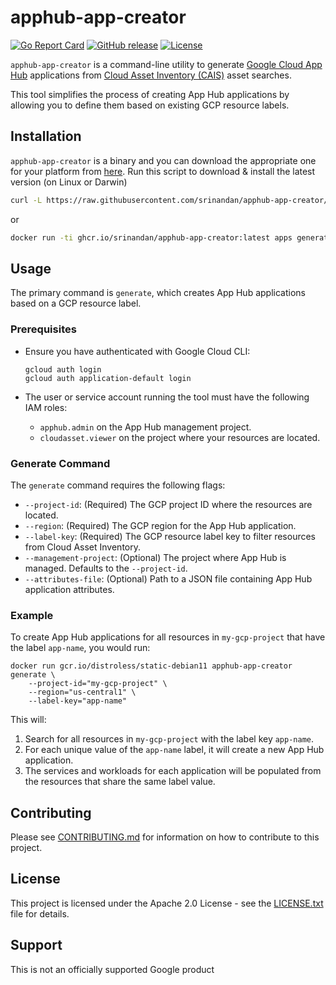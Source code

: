 # apphub-app-creator

[![Go Report Card](https://goreportcard.com/badge/github.com/srinandan/apphub-app-creator)](https://goreportcard.com/report/github.com/srinandan/apphub-app-creator)
[![GitHub release](https://img.shields.io/github/v/release/srinandan/apphub-app-creator)](https://github.com/srinandan/apphub-app-creator/releases)
[![License](https://img.shields.io/badge/License-Apache%202.0-blue.svg)](https://opensource.org/licenses/Apache-2.0)

`apphub-app-creator` is a command-line utility to generate [Google Cloud App Hub](https://cloud.google.com/app-hub/docs/overview) applications from [Cloud Asset Inventory (CAIS)](https://cloud.google.com/asset-inventory/docs/overview) asset searches.

This tool simplifies the process of creating App Hub applications by allowing you to define them based on existing GCP resource labels.

## Installation

`apphub-app-creator` is a binary and you can download the appropriate one for your platform from [here](https://github.com/srinandan/apphub-app-creator/releases). Run this script to download & install the latest version (on Linux or Darwin)

```sh
curl -L https://raw.githubusercontent.com/srinandan/apphub-app-creator/main/downloadLatest.sh | sh -
```

or

```sh
docker run -ti ghcr.io/srinandan/apphub-app-creator:latest apps generate --help
```

## Usage

The primary command is `generate`, which creates App Hub applications based on a GCP resource label.

### Prerequisites

* Ensure you have authenticated with Google Cloud CLI:

    ```shell
    gcloud auth login
    gcloud auth application-default login
    ```

* The user or service account running the tool must have the following IAM roles:
  * `apphub.admin` on the App Hub management project.
  * `cloudasset.viewer` on the project where your resources are located.

### Generate Command

The `generate` command requires the following flags:

* `--project-id`: (Required) The GCP project ID where the resources are located.
* `--region`: (Required) The GCP region for the App Hub application.
* `--label-key`: (Required) The GCP resource label key to filter resources from Cloud Asset Inventory.
* `--management-project`: (Optional) The project where App Hub is managed. Defaults to the `--project-id`.
* `--attributes-file`: (Optional) Path to a JSON file containing App Hub application attributes.

### Example

To create App Hub applications for all resources in `my-gcp-project` that have the label `app-name`, you would run:

```shell
docker run gcr.io/distroless/static-debian11 apphub-app-creator generate \
    --project-id="my-gcp-project" \
    --region="us-central1" \
    --label-key="app-name"
```

This will:

1. Search for all resources in `my-gcp-project` with the label key `app-name`.
2. For each unique value of the `app-name` label, it will create a new App Hub application.
3. The services and workloads for each application will be populated from the resources that share the same label value.

## Contributing

Please see [CONTRIBUTING.md](CONTRIBUTING.md) for information on how to contribute to this project.

## License

This project is licensed under the Apache 2.0 License - see the [LICENSE.txt](LICENSE.txt) file for details.

## Support

This is not an officially supported Google product
